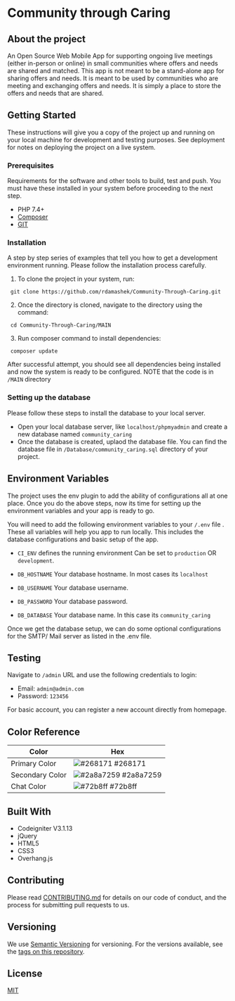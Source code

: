 # Community through Caring
## About the project
An Open Source Web Mobile App for supporting ongoing live meetings (either in-person or online) in small communities where offers and needs are shared and matched. This app is not meant to be a stand-alone app for sharing offers and needs. It is meant to be used by communities who are meeting and exchanging offers and needs. It is simply a place to store the offers and needs that are shared.


## Getting Started
These instructions will give you a copy of the project up and running on your local machine for development and testing purposes. See deployment for notes on deploying the project on a live system.
### Prerequisites

Requirements for the software and other tools to build, test and push. You must have these installed in your system before proceeding to the next step.

- PHP 7.4+
- [Composer](https://getcomposer.org/download/)
- [GIT](https://git-scm.com/downloads)


### Installation

A step by step series of examples that tell you how to get a development
environment running. Please follow the installation process carefully.

1. To clone the project in your system, run:

```
 git clone https://github.com/rdamashek/Community-Through-Caring.git
```
2. Once the directory is cloned, navigate to the directory using the command:
```
 cd Community-Through-Caring/MAIN
```

3. Run composer command to install dependencies:

```
 composer update
```

After successful attempt, you should see all dependencies being installed and now the system is ready to be configured. 
NOTE that the code is in `/MAIN` directory

### Setting up the database
Please follow these steps to install the database to your local server.

- Open your local database server, like `localhost/phpmyadmin` and create a new database named `community_caring`
- Once the database is created, uplaod the database file. You can find the database file in `/Database/community_caring.sql` directory of your project.



## Environment Variables

The project uses the env plugin to add the ability of configurations all at one place. Once you do the above steps, now its time for setting up the environment variables and your app is ready to go.

You will need to add the following environment variables to your `/.env` file . These all variables will help you app to run locally. This includes the database configurations and basic setup of the app.

- `CI_ENV` defines the running environment Can be set to `production` OR `development`.

- `DB_HOSTNAME` Your database hostname. In most cases its `localhost`

- `DB_USERNAME` Your database username.

- `DB_PASSWORD` Your database password.

- `DB_DATABASE` Your database name. In this case its `community_caring`

Once we get the database setup, we can do some optional configurations for the SMTP/ Mail server as listed in the .env file.

## Testing
Navigate to `/admin` URL and use the following credentials to login:

- Email: `admin@admin.com`
- Password: `123456`

For basic account, you can register a new account directly from homepage.


## Color Reference

| Color             | Hex                                                                |
| ----------------- | ------------------------------------------------------------------ |
| Primary Color | ![#268171](https://via.placeholder.com/10/268171?text=+) #268171 |
| Secondary Color | ![#2a8a7259](https://via.placeholder.com/10/2a8a7259?text=+) #2a8a7259 |
| Chat Color | ![#72b8ff](https://via.placeholder.com/10/72b8ff?text=+) #72b8ff |

## Built With
- Codeigniter V3.1.13
- jQuery
- HTML5
- CSS3
- Overhang.js


## Contributing

Please read [CONTRIBUTING.md](CONTRIBUTING.md) for details on our code
of conduct, and the process for submitting pull requests to us.

## Versioning

We use [Semantic Versioning](http://semver.org/) for versioning. For the versions
available, see the [tags on this
repository](https://github.com/rdamashek/Community-Through-Caring/tags).


## License

[MIT](https://choosealicense.com/licenses/mit/)

